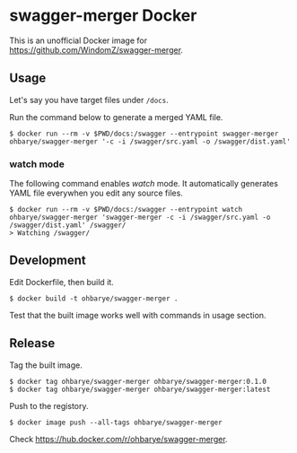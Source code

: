 # swagger-merger Docker

This is an unofficial Docker image for https://github.com/WindomZ/swagger-merger.

## Usage

Let's say you have target files under `/docs`.

Run the command below to generate a merged YAML file.

```shell
$ docker run --rm -v $PWD/docs:/swagger --entrypoint swagger-merger ohbarye/swagger-merger '-c -i /swagger/src.yaml -o /swagger/dist.yaml'
```

### watch mode

The following command enables _watch_ mode. It automatically generates YAML file everywhen you edit any source files.

```shell
$ docker run --rm -v $PWD/docs:/swagger --entrypoint watch ohbarye/swagger-merger 'swagger-merger -c -i /swagger/src.yaml -o /swagger/dist.yaml' /swagger/
> Watching /swagger/
```

## Development

Edit Dockerfile, then build it.

```shell
$ docker build -t ohbarye/swagger-merger .
```

Test that the built image works well with commands in usage section.

## Release

Tag the built image.

```shell
$ docker tag ohbarye/swagger-merger ohbarye/swagger-merger:0.1.0
$ docker tag ohbarye/swagger-merger ohbarye/swagger-merger:latest
```

Push to the registory.

```shell
$ docker image push --all-tags ohbarye/swagger-merger
```

Check https://hub.docker.com/r/ohbarye/swagger-merger.

